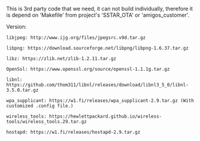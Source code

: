 This is 3rd party code that we need, it can not build individually, therefore it is depend on 'Makefile' from  project's 'SSTAR_OTA' or 'amigos_customer'.


Version:

	libjpeg: http://www.ijg.org/files/jpegsrc.v9d.tar.gz

	libpng: https://download.sourceforge.net/libpng/libpng-1.6.37.tar.gz

	libz: https://zlib.net/zlib-1.2.11.tar.gz

	OpenSsl: https://www.openssl.org/source/openssl-1.1.1g.tar.gz

	libnl: https://github.com/thom311/libnl/releases/download/libnl3_5_0/libnl-3.5.0.tar.gz

	wpa_supplicant: https://w1.fi/releases/wpa_supplicant-2.9.tar.gz (With customized .config file.)

	wireless_tools: https://hewlettpackard.github.io/wireless-tools/wireless_tools.29.tar.gz

	hostapd: https://w1.fi/releases/hostapd-2.9.tar.gz
